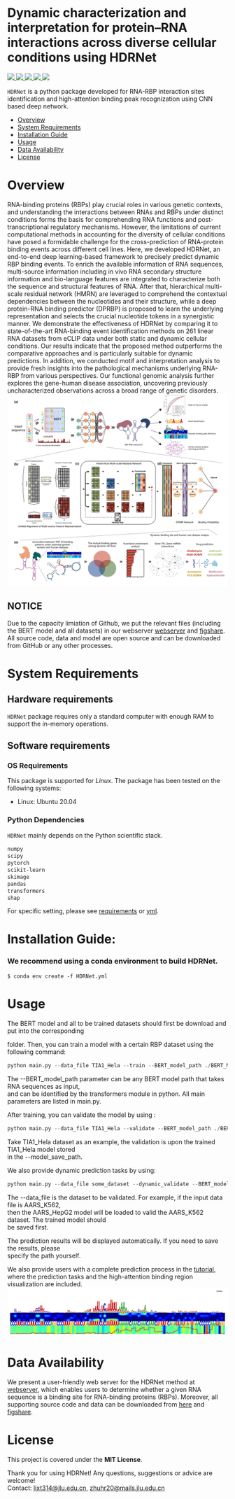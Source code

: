 # Dynamic characterization and interpretation for protein–RNA interactions across diverse cellular conditions using HDRNet

<p align="left">
  <a href="https://github.com/zhuhr213/HDRNet">
    <img src="https://img.shields.io/badge/HDRNet-python-orange">
  </a>
  <a href="https://github.com/zhuhr213/HDRNet/stargazers">
    <img src="https://img.shields.io/github/stars/zhuhr213/HDRNet">
  </a>
  <a href="https://github.com/zhuhr213/HDRNet/network/members">
    <img src="https://img.shields.io/github/forks/zhuhr213/HDRNet">
  </a>
  <a href="https://github.com/zhuhr213/HDRNet/issues">
    <img src="https://img.shields.io/github/issues/zhuhr213/HDRNet">
  </a>
  <a href="https://github.com/zhuhr213/HDRNet/blob/master/LICENSE">
    <img src="https://img.shields.io/github/license/zhuhr213/HDRNet">
  </a>
</p>

`HDRNet` is a python package developed for RNA-RBP interaction sites identification and high-attention binding peak recognization using CNN based deep network.

- [Overview](#overview)
- [System Requirements](#system-requirements)
- [Installation Guide](#installation-guide)
- [Usage](#Usage)
- [Data Availability](#data-availability)
- [License](#license)

# Overview
RNA-binding proteins (RBPs) play crucial roles in various genetic contexts, and understanding the interactions between RNAs and RBPs under distinct conditions forms the basis for comprehending RNA functions and post-transcriptional regulatory mechanisms. However, the limitations of current computational methods in accounting for the diversity of cellular conditions have posed a formidable challenge for the cross-prediction of RNA-protein binding events across different cell lines. Here, we developed HDRNet, an end-to-end deep learning-based framework to precisely predict dynamic RBP binding events. To enrich the available information of RNA sequences, multi-source information including in vivo RNA secondary structure information and bio-language features are integrated to characterize both the sequence and structural features of RNA. After that, hierarchical multi-scale residual network (HMRN) are leveraged to comprehend the contextual dependencies between the nucleotides and their structure, while a deep protein-RNA binding predictor (DPRBP) is proposed to learn the underlying representation and selects the crucial nucleotide tokens in a synergistic manner. We demonstrate the effectiveness of HDRNet by comparing it to state-of-the-art RNA-binding event identification methods on 261 linear RNA datasets from eCLIP data under both static and dynamic cellular conditions. Our results indicate that the proposed method outperforms the comparative approaches and is particularly suitable for dynamic predictions. In addition, we conducted motif and interpretation analysis to provide fresh insights into the pathological mechanisms underlying RNA-RBP from various perspectives. Our functional genomic analysis further explores the gene-human disease association, uncovering previously uncharacterized observations across a broad range of genetic disorders. 
![HDRNet](https://github.com/zhuhr213/HDRNet/blob/master/HDRNet.png)  

## NOTICE

Due to the capacity limiation of Github, we put the relevant files (including the BERT model and all datasets) in our webserver <a href="http://39.104.69.176:5050/">webserver</a> and <a href="https://figshare.com/articles/software/HDRNet\_zip/21454713">figshare</a>. All source code, data and model are open source and can be downloaded from GitHub or any other processes.


# System Requirements
## Hardware requirements
`HDRNet` package requires only a standard computer with enough RAM to support the in-memory operations.

## Software requirements
### OS Requirements
This package is supported for *Linux*. The package has been tested on the following systems:
+ Linux: Ubuntu 20.04

### Python Dependencies
`HDRNet` mainly depends on the Python scientific stack.
```
numpy
scipy
pytorch
scikit-learn
skimage
pandas
transformers
shap
```
For specific setting, please see <a href="https://github.com/zhuhr213/HDRNet/blob/master/requirements.txt">requirements</a> or <a href="https://github.com/zhuhr213/HDRNet/blob/master/HDRNet.yml">yml</a>.

# Installation Guide:

### We recommend using a conda environment to build HDRNet.

```
$ conda env create -f HDRNet.yml 
```

# Usage

The BERT model and all to be trained datasets should first be download and put into the corresponding

folder. Then, you can train a model with a certain RBP dataset using the following command:

```python
python main.py --data_file TIA1_Hela --train --BERT_model_path ./BERT_Model --model_save_path ./results/model
```

The --BERT_model_path parameter can be any BERT model path that takes RNA sequences as input,  
and can be identified by the transformers module in python. All main parameters are listed in main.py.

After training, you can validate the model by using :

```python
python main.py --data_file TIA1_Hela --validate --BERT_model_path ./BERT_Model
```

Take TIA1_Hela dataset as an example, the validation is upon the trained TIA1_Hela model stored  
in the --model_save_path.

We also provide dynamic prediction tasks by using:

```python
python main.py --data_file some_dataset --dynamic_validate --BERT_model_path ./BERT_Model
```

The --data_file is the dataset to be validated. For example, if the input data file is AARS_K562,  
then the AARS_HepG2 model will be loaded to valid the AARS_K562 dataset. The trained model should  
be saved first.

The prediction results will be displayed automatically. If you need to save the results, please  
specify the path yourself.

We also provide users with a complete prediction process in the <a href="https://github.com/zhuhr213/HDRNet/blob/master/high_attention_region_recognization.ipynb">tutorial</a>, where the prediction tasks and the high-attention binding region visualization are included.
![HDRNet](https://github.com/zhuhr213/HDRNet/blob/master/results/high_attention_region_plot/out.png) 


# Data Availability
We present a user-friendly web server for the HDRNet method at <a href="http://39.104.69.176:5050/">webserver</a>, which enables users to determine whether a given RNA sequence is a binding site for RNA-binding proteins (RBPs). Moreover, all supporting source code and data can be downloaded from <a href="https://github.com/zhuhr213/HDRNet">here</a> and <a href="https://figshare.com/articles/software/HDRNet\_zip/21454713">figshare</a>.
                                    

# License
This project is covered under the **MIT License**.


Thank you for using HDRNet! Any questions, suggestions or advice are welcome!  
Contact: lixt314@jlu.edu.cn, zhuhr20@mails.jlu.edu.cn
